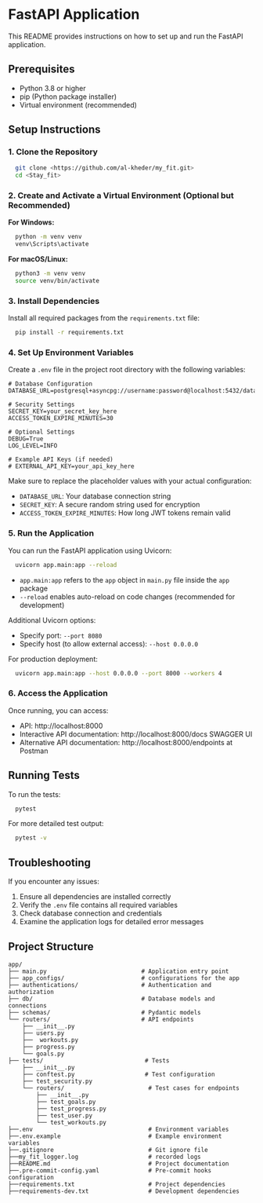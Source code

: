 # FastAPI Application

This README provides instructions on how to set up and run the FastAPI application.

## Prerequisites

- Python 3.8 or higher
- pip (Python package installer)
- Virtual environment (recommended)

## Setup Instructions

### 1. Clone the Repository

```bash
  git clone <https://github.com/al-kheder/my_fit.git>
  cd <Stay_fit>
```

### 2. Create and Activate a Virtual Environment (Optional but Recommended)

**For Windows:**
```bash
  python -m venv venv
  venv\Scripts\activate
```

**For macOS/Linux:**
```bash
  python3 -m venv venv
  source venv/bin/activate
```

### 3. Install Dependencies

Install all required packages from the `requirements.txt` file:

```bash
  pip install -r requirements.txt
```

### 4. Set Up Environment Variables

Create a `.env` file in the project root directory with the following variables:

```
# Database Configuration
DATABASE_URL=postgresql+asyncpg://username:password@localhost:5432/database_name

# Security Settings
SECRET_KEY=your_secret_key_here
ACCESS_TOKEN_EXPIRE_MINUTES=30

# Optional Settings
DEBUG=True
LOG_LEVEL=INFO

# Example API Keys (if needed)
# EXTERNAL_API_KEY=your_api_key_here
```

Make sure to replace the placeholder values with your actual configuration:

- `DATABASE_URL`: Your database connection string
- `SECRET_KEY`: A secure random string used for encryption
- `ACCESS_TOKEN_EXPIRE_MINUTES`: How long JWT tokens remain valid

### 5. Run the Application

You can run the FastAPI application using Uvicorn:

```bash
  uvicorn app.main:app --reload
```

- `app.main:app` refers to the `app` object in `main.py` file inside the `app` package
- `--reload` enables auto-reload on code changes (recommended for development)

Additional Uvicorn options:
- Specify port: `--port 8080`
- Specify host (to allow external access): `--host 0.0.0.0`

For production deployment:
```bash
  uvicorn app.main:app --host 0.0.0.0 --port 8000 --workers 4
```

### 6. Access the Application

Once running, you can access:
- API: http://localhost:8000
- Interactive API documentation: http://localhost:8000/docs  SWAGGER UI
- Alternative API documentation: http://localhost:8000/endpoints at Postman

## Running Tests

To run the tests:

```bash
  pytest 
```

For more detailed test output:

```bash
  pytest -v
```

## Troubleshooting

If you encounter any issues:

1. Ensure all dependencies are installed correctly
2. Verify the `.env` file contains all required variables
3. Check database connection and credentials
4. Examine the application logs for detailed error messages

## Project Structure

```
app/
├── main.py                           # Application entry point
├── app_configs/                      # configurations for the app
├── authentications/                  # Authentication and authorization
├── db/                               # Database models and connections
├── schemas/                          # Pydantic models
└── routers/                          # API endpoints
    ├── __init__.py
    ├── users.py
    ├──  workouts.py
    ├── progress.py 
    └── goals.py
├── tests/                             # Tests
    ├── __init__.py
    ├── conftest.py                    # Test configuration
    ├── test_security.py
    └── routers/                        # Test cases for endpoints
        ├── __init__.py
        ├── test_goals.py
        ├── test_progress.py
        ├── test_user.py 
        └── test_workouts.py
├──.env                                 # Environment variables
├──.env.example                         # Example environment variables
├──.gitignore                           # Git ignore file
├──my_fit_logger.log                    # recorded logs 
├──README.md                            # Project documentation
├──.pre-commit-config.yaml              # Pre-commit hooks configuration
├──requirements.txt                     # Project dependencies
├──requirements-dev.txt                 # Development dependencies


```